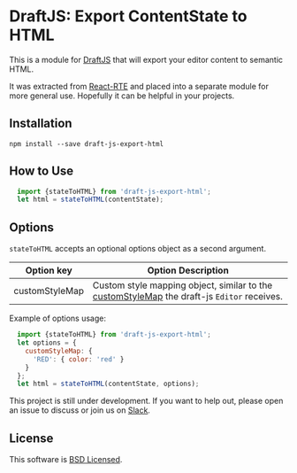 # DraftJS: Export ContentState to HTML

This is a module for [DraftJS](https://github.com/facebook/draft-js) that will export your editor content to semantic HTML.

It was extracted from [React-RTE](https://react-rte.org) and placed into a separate module for more general use. Hopefully it can be helpful in your projects.

## Installation

    npm install --save draft-js-export-html

## How to Use

```javascript
  import {stateToHTML} from 'draft-js-export-html';
  let html = stateToHTML(contentState);
```

## Options

`stateToHTML` accepts an optional options object as a second argument.

| Option key     | Option Description   |
| -------------- | -------------------- |
| customStyleMap | Custom style mapping object, similar to the [customStyleMap](https://facebook.github.io/draft-js/docs/advanced-topics-inline-styles.html#mapping-a-style-string-to-css) the draft-js `Editor` receives.  |

Example of options usage:

```javascript
  import {stateToHTML} from 'draft-js-export-html';
  let options = {
    customStyleMap: {
      'RED': { color: 'red' }
    }
  };
  let html = stateToHTML(contentState, options);
```


This project is still under development. If you want to help out, please open an issue to discuss or join us on [Slack](https://draftjs.slack.com/).

## License

This software is [BSD Licensed](/LICENSE).
